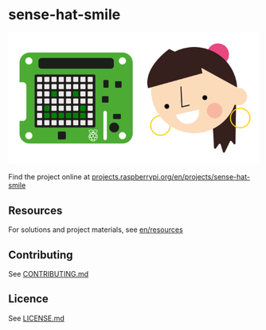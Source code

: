 # sense-hat-smile

![sense-hat-smile](/en/images/banner.png)

Find the project online at [projects.raspberrypi.org/en/projects/sense-hat-smile](https://projects.raspberrypi.org/en/projects/sense-hat-smile)

## Resources
For solutions and project materials, see [en/resources](https://github.com/raspberrypilearning/sense-hat-smile/tree/master/en/resources)

## Contributing
See [CONTRIBUTING.md](CONTRIBUTING.md)

## Licence
 See [LICENSE.md](LICENSE.md)